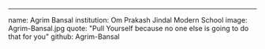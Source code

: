 ---
name: Agrim Bansal
institution: Om Prakash Jindal Modern School 
image: Agrim-Bansal.jpg
quote: "Pull Yourself because no one else is going to do that for you"
github: Agrim-Bansal